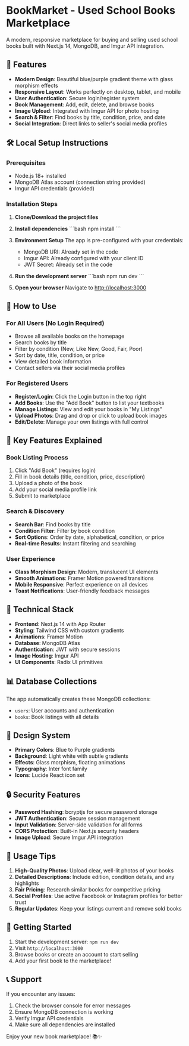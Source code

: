 # BookMarket - Used School Books Marketplace

A modern, responsive marketplace for buying and selling used school books built with Next.js 14, MongoDB, and Imgur API integration.

## 🚀 Features

- **Modern Design**: Beautiful blue/purple gradient theme with glass morphism effects
- **Responsive Layout**: Works perfectly on desktop, tablet, and mobile
- **User Authentication**: Secure login/register system
- **Book Management**: Add, edit, delete, and browse books
- **Image Upload**: Integrated with Imgur API for photo hosting
- **Search & Filter**: Find books by title, condition, price, and date
- **Social Integration**: Direct links to seller's social media profiles

## 🛠 Local Setup Instructions

### Prerequisites
- Node.js 18+ installed
- MongoDB Atlas account (connection string provided)
- Imgur API credentials (provided)

### Installation Steps

1. **Clone/Download the project files**

2. **Install dependencies**
   \`\`\`bash
   npm install
   \`\`\`

3. **Environment Setup**
   The app is pre-configured with your credentials:
   - MongoDB URI: Already set in the code
   - Imgur API: Already configured with your client ID
   - JWT Secret: Already set in the code

4. **Run the development server**
   \`\`\`bash
   npm run dev
   \`\`\`

5. **Open your browser**
   Navigate to [http://localhost:3000](http://localhost:3000)

## 📱 How to Use

### For All Users (No Login Required)
- Browse all available books on the homepage
- Search books by title
- Filter by condition (New, Like New, Good, Fair, Poor)
- Sort by date, title, condition, or price
- View detailed book information
- Contact sellers via their social media profiles

### For Registered Users
- **Register/Login**: Click the Login button in the top right
- **Add Books**: Use the "Add Book" button to list your textbooks
- **Manage Listings**: View and edit your books in "My Listings"
- **Upload Photos**: Drag and drop or click to upload book images
- **Edit/Delete**: Manage your own listings with full control

## 🎯 Key Features Explained

### Book Listing Process
1. Click "Add Book" (requires login)
2. Fill in book details (title, condition, price, description)
3. Upload a photo of the book
4. Add your social media profile link
5. Submit to marketplace

### Search & Discovery
- **Search Bar**: Find books by title
- **Condition Filter**: Filter by book condition
- **Sort Options**: Order by date, alphabetical, condition, or price
- **Real-time Results**: Instant filtering and searching

### User Experience
- **Glass Morphism Design**: Modern, translucent UI elements
- **Smooth Animations**: Framer Motion powered transitions
- **Mobile Responsive**: Perfect experience on all devices
- **Toast Notifications**: User-friendly feedback messages

## 🔧 Technical Stack

- **Frontend**: Next.js 14 with App Router
- **Styling**: Tailwind CSS with custom gradients
- **Animations**: Framer Motion
- **Database**: MongoDB Atlas
- **Authentication**: JWT with secure sessions
- **Image Hosting**: Imgur API
- **UI Components**: Radix UI primitives

## 📊 Database Collections

The app automatically creates these MongoDB collections:
- `users`: User accounts and authentication
- `books`: Book listings with all details

## 🎨 Design System

- **Primary Colors**: Blue to Purple gradients
- **Background**: Light white with subtle gradients
- **Effects**: Glass morphism, floating animations
- **Typography**: Inter font family
- **Icons**: Lucide React icon set

## 🔒 Security Features

- **Password Hashing**: bcryptjs for secure password storage
- **JWT Authentication**: Secure session management
- **Input Validation**: Server-side validation for all forms
- **CORS Protection**: Built-in Next.js security headers
- **Image Upload**: Secure Imgur API integration

## 📝 Usage Tips

1. **High-Quality Photos**: Upload clear, well-lit photos of your books
2. **Detailed Descriptions**: Include edition, condition details, and any highlights
3. **Fair Pricing**: Research similar books for competitive pricing
4. **Social Profiles**: Use active Facebook or Instagram profiles for better trust
5. **Regular Updates**: Keep your listings current and remove sold books

## 🚀 Getting Started

1. Start the development server: `npm run dev`
2. Visit `http://localhost:3000`
3. Browse books or create an account to start selling
4. Add your first book to the marketplace!

## 📞 Support

If you encounter any issues:
1. Check the browser console for error messages
2. Ensure MongoDB connection is working
3. Verify Imgur API credentials
4. Make sure all dependencies are installed

Enjoy your new book marketplace! 📚✨
